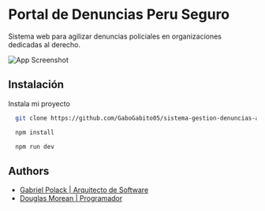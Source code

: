 
# Portal de Denuncias Peru Seguro

Sistema web para agilizar denuncias policiales en organizaciones dedicadas al derecho.



![App Screenshot](https://i.imgur.com/9cCG6Nc.png)


## Instalación

Instala mi proyecto

```bash
  git clone https://github.com/GaboGabito05/sistema-gestion-denuncias-app.git
```

```bash
  npm install
```

```bash
  npm run dev
```

## Authors

- [Gabriel Polack | Arquitecto de Software](https://www.linkedin.com/in/gabriel-polack-castillo/)
- [Douglas Morean | Programador](https://www.linkedin.com/in/douglasmorean/)
